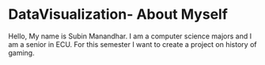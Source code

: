 # DataVisualization- About Myself
Hello, My name is Subin Manandhar. I am a computer science majors and I am a senior in ECU.
For this semester I want to create a project on history of gaming. 
